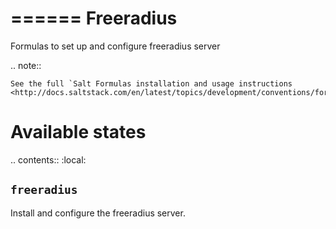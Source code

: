 ======
Freeradius
======

Formulas to set up and configure freeradius server

.. note::

    See the full `Salt Formulas installation and usage instructions
    <http://docs.saltstack.com/en/latest/topics/development/conventions/formulas.html>`_.

Available states
================

.. contents::
    :local:

``freeradius``
----------

Install and configure the freeradius server.
